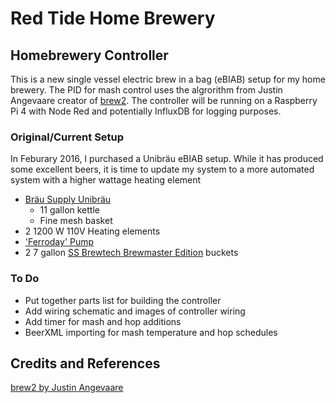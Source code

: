 # Red Tide Home Brewery

## Homebrewery Controller
This is a new single vessel electric brew in a bag (eBIAB) setup for my home brewery.  The PID for mash control uses the algrorithm from Justin Angevaare creator of [brew2](https://github.com/jangevaare/brew2).  The controller will be running on a Raspberry Pi 4 with Node Red and potentially InfluxDB for logging purposes.

### Original/Current Setup
In Feburary 2016, I purchased a Unibräu eBIAB setup.  While it has produced some excellent beers, it is time to update my system to a more automated system with a higher wattage heating element
- [Bräu Supply Unibräu](https://brausupply.com/)
  - 11 gallon kettle
  - Fine mesh basket
- 2 1200 W 110V Heating elements
- ['Ferroday' Pump](https://www.amazon.com/gp/product/B073P19L8P)
- 2 7 gallon [SS Brewtech Brewmaster Edition](https://www.ssbrewtech.com/collections/brew-buckets/products/the-brewmaster-bucket) buckets

### To Do
- Put together parts list for building the controller
- Add wiring schematic and images of controller wiring
- Add timer for mash and hop additions
- BeerXML importing for mash temperature and hop schedules

## Credits and References
[brew2 by Justin Angevaare](https://github.com/jangevaare/brew2)